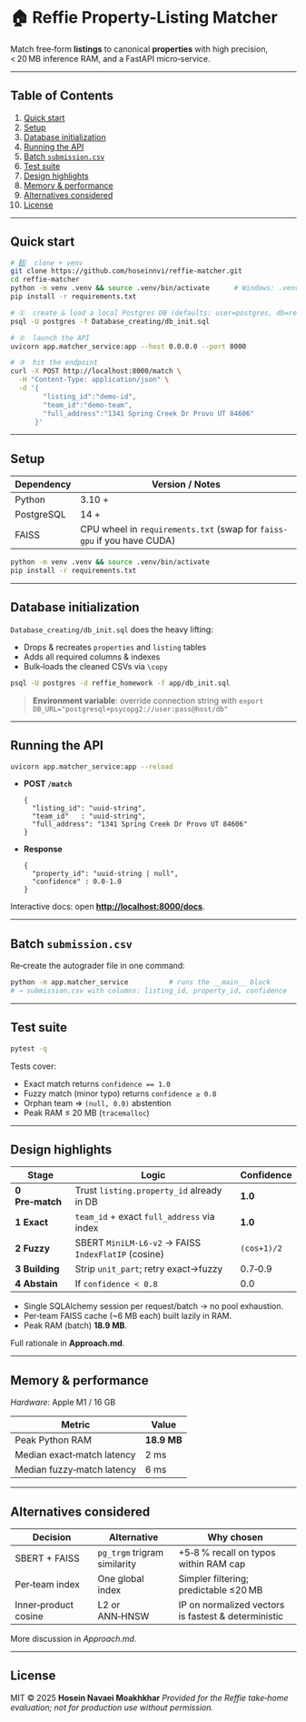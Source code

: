 # 🏠 Reffie Property-Listing Matcher

Match free‑form **listings** to canonical **properties** with high precision, < 20 MB inference RAM, and a FastAPI micro‑service.

---

## Table of Contents

1. [Quick start](#quick-start)
2. [Setup](#setup)
3. [Database initialization](#database-initialization)
4. [Running the API](#running-the-api)
5. [Batch `submission.csv`](#batch-submissioncsv)
6. [Test suite](#test-suite)
7. [Design highlights](#design-highlights)
8. [Memory & performance](#memory--performance)
9. [Alternatives considered](#alternatives-considered)
10. [License](#license)

---

## Quick start

```bash
# 0️⃣  clone + venv
git clone https://github.com/hoseinnvi/reffie-matcher.git
cd reffie-matcher
python -m venv .venv && source .venv/bin/activate      # Windows: .venv\Scripts\activate
pip install -r requirements.txt

# ①  create & load a local Postgres DB (defaults: user=postgres, db=reffie_homework)
psql -U postgres -f Database_creating/db_init.sql

# ②  launch the API
uvicorn app.matcher_service:app --host 0.0.0.0 --port 8000

# ③  hit the endpoint
curl -X POST http://localhost:8000/match \
  -H "Content-Type: application/json" \
  -d '{
        "listing_id":"demo-id",
        "team_id":"demo-team",
        "full_address":"1341 Spring Creek Dr Provo UT 84606"
      }'
```

---

## Setup

| Dependency | Version / Notes                                                         |
| ---------- | ----------------------------------------------------------------------- |
| Python     | 3.10 +                                                                  |
| PostgreSQL | 14 +                                                                    |
| FAISS      | CPU wheel in `requirements.txt` (swap for `faiss-gpu` if you have CUDA) |

```bash
python -m venv .venv && source .venv/bin/activate
pip install -r requirements.txt
```

---

## Database initialization

`Database_creating/db_init.sql` does the heavy lifting:

* Drops & recreates `properties` and `listing` tables
* Adds all required columns & indexes
* Bulk‑loads the cleaned CSVs via `\copy`

```bash
psql -U postgres -d reffie_homework -f app/db_init.sql
```

> **Environment variable**: override connection string with
> `export DB_URL="postgresql+psycopg2://user:pass@host/db"`

---

## Running the API

```bash
uvicorn app.matcher_service:app --reload
```

* **POST `/match`**

  ```jsonc
  {
    "listing_id": "uuid-string",
    "team_id"   : "uuid-string",
    "full_address": "1341 Spring Creek Dr Provo UT 84606"
  }
  ```
* **Response**

  ```jsonc
  {
    "property_id": "uuid-string | null",
    "confidence" : 0.0-1.0
  }
  ```

Interactive docs: open **[http://localhost:8000/docs](http://localhost:8000/docs)**.

---

## Batch `submission.csv`

Re‑create the autograder file in one command:

```bash
python -m app.matcher_service          # runs the __main__ block
# → submission.csv with columns: listing_id, property_id, confidence
```

---

## Test suite

```bash
pytest -q
```

Tests cover:

* Exact match returns `confidence == 1.0`
* Fuzzy match (minor typo) returns `confidence ≥ 0.8`
* Orphan team ⇒ `(null, 0.0)` abstention
* Peak RAM ≤ 20 MB (`tracemalloc`)

---

## Design highlights

| Stage           | Logic                                               | Confidence  |
| --------------- | --------------------------------------------------- | ----------- |
| **0 Pre‑match** | Trust `listing.property_id` already in DB           | **1.0**     |
| **1 Exact**     | `team_id` + exact `full_address` via index          | **1.0**     |
| **2 Fuzzy**     | SBERT `MiniLM‑L6‑v2` → FAISS `IndexFlatIP` (cosine) | `(cos+1)/2` |
| **3 Building**  | Strip `unit_part`; retry exact→fuzzy                | 0.7‑0.9     |
| **4 Abstain**   | If `confidence < 0.8`                               | 0.0         |

* Single SQLAlchemy session per request/batch → no pool exhaustion.
* Per‑team FAISS cache (\~6 MB each) built lazily in RAM.
* Peak RAM (batch) **18.9 MB**.

Full rationale in **Approach.md**.

---

## Memory & performance

*Hardware*: Apple M1 / 16 GB

| Metric                     | Value       |
| -------------------------- | ----------- |
| Peak Python RAM            | **18.9 MB** |
| Median exact‑match latency | 2 ms        |
| Median fuzzy‑match latency | 6 ms        |

---

## Alternatives considered

| Decision             | Alternative                  | Why chosen                                          |
| -------------------- | ---------------------------- | --------------------------------------------------- |
| SBERT + FAISS        | `pg_trgm` trigram similarity | +5‑8 % recall on typos within RAM cap               |
| Per‑team index       | One global index             | Simpler filtering; predictable ≤20 MB               |
| Inner‑product cosine | L2 or ANN‑HNSW               | IP on normalized vectors is fastest & deterministic |

More discussion in *Approach.md*.

---

## License

MIT © 2025 **Hosein Navaei Moakhkhar**
*Provided for the Reffie take‑home evaluation; not for production use without permission.*
